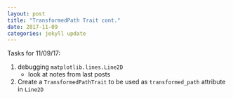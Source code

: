 ```yaml
---
layout: post
title: "TransformedPath Trait cont."
date: 2017-11-09
categories: jekyll update
---
```


Tasks for 11/09/17:
1. debugging `matplotlib.lines.Line2D`
    * look at notes from last posts
2. Create a `TransformedPathTrait` to be used as `transformed_path` attribute in `Line2D`
